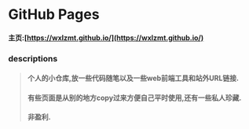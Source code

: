 # GitHub Pages
#### 主页:[https://wxlzmt.github.io/](https://wxlzmt.github.io/)

### descriptions

> #### 个人的小仓库,放一些代码随笔以及一些web前端工具和站外URL链接.
> #### 有些页面是从别的地方copy过来方便自己平时使用,还有一些私人珍藏.
> #### 非盈利.


